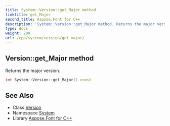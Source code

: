 ```yaml
---
title: System::Version::get_Major method
linktitle: get_Major
second_title: Aspose.Font for C++
description: 'System::Version::get_Major method. Returns the major version in C++.'
type: docs
weight: 200
url: /cpp/system/version/get_major/
---
```

## Version::get_Major method


Returns the major version.

```cpp
int System::Version::get_Major() const
```

## See Also

* Class [Version](../)
* Namespace [System](../../)
* Library [Aspose.Font for C++](../../../)
